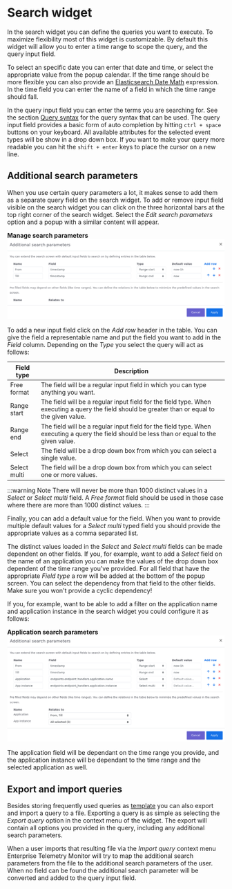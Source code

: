 # Search widget
In the search widget you can define the queries you want to execute. To maximize flexibility most of this widget is customizable.
By default this widget will allow you to enter a time range to scope the query, and the query input field. 

To select an specific date you can enter that date and time, or select the appropriate value from the popup calendar. If the time range should be more flexible
you can also provide an [Elasticsearch Date Math](https://www.elastic.co/guide/en/elasticsearch/reference/7.x/common-options.html#date-math) expression. In the time field you can enter
the name of a field in which the time range should fall.

In the query input field you can enter the terms you are searching for. See the section [Query syntax](query-syntax.md) for the query syntax that can be used. The query input field 
provides a basic form of auto completion by hitting `ctrl + space` buttons on your keyboard. All available attributes for the selected event types will be show in a drop down box.
If you want to make your query more readable you can hit the `shift + enter` keys to place the cursor on a new line.

## Additional search parameters
When you use certain query parameters a lot, it makes sense to add them as a separate query field on the search widget. To add or remove input field visible on the search 
widget you can click on the three horizontal bars at the top right corner of the search widget. Select the *Edit search parameters* option and a popup with a similar content
will appear.

**Manage search parameters**
!["Search parameters"](../assets/images/etm-manage-search-parameters.png)

To add a new input field click on the *Add row* header in the table. You can give the field a representable name and put the field you want to add in the *Field* column.
Depending on the *Type* you select the query will act as follows:

Field type | Description
--- | ---
Free format | The field will be a regular input field in which you can type anything you want. 
Range start | The field will be a regular input field for the field type. When executing a query the field should be greater than or equal to the given value.
Range end | The field will be a regular input field for the field type. When executing a query the field should be less than or equal to the given value.
Select | The field will be a drop down box from which you can select a single value.
Select multi | The field will be a drop down box from which you can select one or more values.

:::warning Note
There will never be more than 1000 distinct values in a *Select* or *Select multi* field. A *Free format* field should be used in those case where there are 
more than 1000 distinct values.
:::

Finally, you can add a default value for the field. When you want to provide multiple default values for a *Select multi* typed field you should provide the appropriate values as a comma separated list. 

The distinct values loaded in the *Select* and *Select multi* fields can be made dependent on other fields. If you, for example, want to add a *Select* field on the name
of an application you can make the values of the drop down box dependent of the time range you've provided. For all field that have the appropriate *Field type* a row will
be added at the bottom of the popup screen. You can select the dependency from that field to the other fields. Make sure you won't provide a cyclic dependency!

If you, for example, want to be able to add a filter on the application name and application instance in the search widget you could configure it as follows:

**Application search parameters**
!["Application search parameters"](../assets/images/etm-manage-search-parameters-app.png)

The application field will be dependant on the time range you provide, and the application instance will be dependant to the time range and the selected application as well.

## Export and import queries
Besides storing frequently used queries as [template](search-template-widget.md) you can also export and import a query to a file. Exporting a query is as simple as selecting 
the *Export query* option in the context menu of the widget. The export will contain all options you provided in the query, including any additional search parameters. 

When a user imports that resulting file via the *Import query* context menu Enterprise Telemetry Monitor will try to map the additional search parameters from the file to
the additional search parameters of the user. When no field can be found the additional search parameter will be converted and added to the query input field. 
